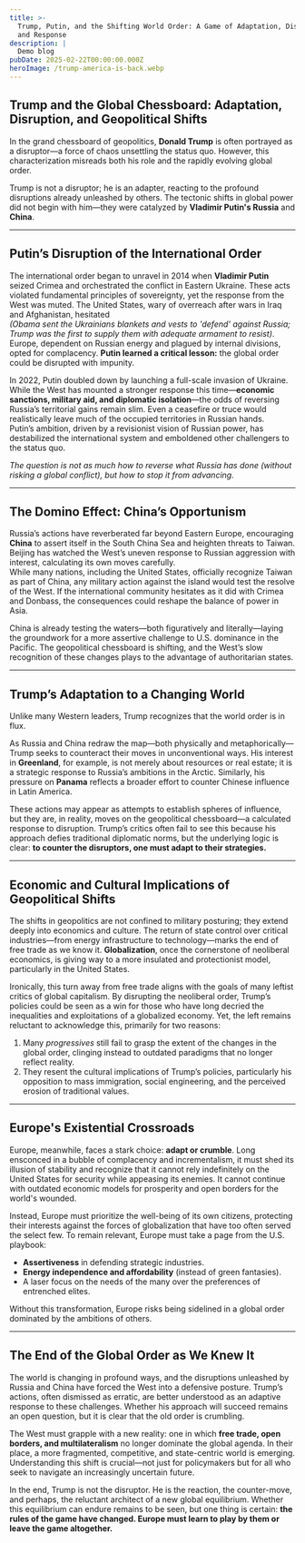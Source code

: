 ```yaml
---
title: >-
  Trump, Putin, and the Shifting World Order: A Game of Adaptation, Disruption,
  and Response
description: |
  Demo blog
pubDate: 2025-02-22T00:00:00.000Z
heroImage: /trump-america-is-back.webp
---
```


## Trump and the Global Chessboard: Adaptation, Disruption, and Geopolitical Shifts

In the grand chessboard of geopolitics, **Donald Trump** is often portrayed as a disruptor—a force of chaos unsettling the status quo. However, this characterization misreads both his role and the rapidly evolving global order.

Trump is not a disruptor; he is an adapter, reacting to the profound disruptions already unleashed by others. The tectonic shifts in global power did not begin with him—they were catalyzed by **Vladimir Putin's Russia** and **China**.

***

## Putin’s Disruption of the International Order

The international order began to unravel in 2014 when **Vladimir Putin** seized Crimea and orchestrated the conflict in Eastern Ukraine. These acts violated fundamental principles of sovereignty, yet the response from the West was muted. The United States, wary of overreach after wars in Iraq and Afghanistan, hesitated\
*(Obama sent the Ukrainians blankets and vests to 'defend' against Russia; Trump was the first to supply them with adequate armament to resist)*.\
Europe, dependent on Russian energy and plagued by internal divisions, opted for complacency. **Putin learned a critical lesson:** the global order could be disrupted with impunity.

In 2022, Putin doubled down by launching a full-scale invasion of Ukraine. While the West has mounted a stronger response this time—**economic sanctions, military aid, and diplomatic isolation**—the odds of reversing Russia’s territorial gains remain slim. Even a ceasefire or truce would realistically leave much of the occupied territories in Russian hands.\
Putin’s ambition, driven by a revisionist vision of Russian power, has destabilized the international system and emboldened other challengers to the status quo.

*The question is not as much how to reverse what Russia has done (without risking a global conflict), but how to stop it from advancing.*

***

## The Domino Effect: China’s Opportunism

Russia’s actions have reverberated far beyond Eastern Europe, encouraging **China** to assert itself in the South China Sea and heighten threats to Taiwan. Beijing has watched the West’s uneven response to Russian aggression with interest, calculating its own moves carefully.\
While many nations, including the United States, officially recognize Taiwan as part of China, any military action against the island would test the resolve of the West. If the international community hesitates as it did with Crimea and Donbass, the consequences could reshape the balance of power in Asia.

China is already testing the waters—both figuratively and literally—laying the groundwork for a more assertive challenge to U.S. dominance in the Pacific. The geopolitical chessboard is shifting, and the West’s slow recognition of these changes plays to the advantage of authoritarian states.

***

## Trump’s Adaptation to a Changing World

Unlike many Western leaders, Trump recognizes that the world order is in flux.

As Russia and China redraw the map—both physically and metaphorically—Trump seeks to counteract their moves in unconventional ways. His interest in **Greenland**, for example, is not merely about resources or real estate; it is a strategic response to Russia’s ambitions in the Arctic. Similarly, his pressure on **Panama** reflects a broader effort to counter Chinese influence in Latin America.

These actions may appear as attempts to establish spheres of influence, but they are, in reality, moves on the geopolitical chessboard—a calculated response to disruption. Trump’s critics often fail to see this because his approach defies traditional diplomatic norms, but the underlying logic is clear: **to counter the disruptors, one must adapt to their strategies.**

***

## Economic and Cultural Implications of Geopolitical Shifts

The shifts in geopolitics are not confined to military posturing; they extend deeply into economics and culture. The return of state control over critical industries—from energy infrastructure to technology—marks the end of free trade as we know it. **Globalization**, once the cornerstone of neoliberal economics, is giving way to a more insulated and protectionist model, particularly in the United States.

Ironically, this turn away from free trade aligns with the goals of many leftist critics of global capitalism. By disrupting the neoliberal order, Trump’s policies could be seen as a win for those who have long decried the inequalities and exploitations of a globalized economy. Yet, the left remains reluctant to acknowledge this, primarily for two reasons:

1. Many *progressives* still fail to grasp the extent of the changes in the global order, clinging instead to outdated paradigms that no longer reflect reality.
2. They resent the cultural implications of Trump’s policies, particularly his opposition to mass immigration, social engineering, and the perceived erosion of traditional values.

***

## Europe's Existential Crossroads

Europe, meanwhile, faces a stark choice: **adapt or crumble**. Long ensconced in a bubble of complacency and incrementalism, it must shed its illusion of stability and recognize that it cannot rely indefinitely on the United States for security while appeasing its enemies. It cannot continue with outdated economic models for prosperity and open borders for the world's wounded.

Instead, Europe must prioritize the well-being of its own citizens, protecting their interests against the forces of globalization that have too often served the select few. To remain relevant, Europe must take a page from the U.S. playbook:

* **Assertiveness** in defending strategic industries.
* **Energy independence and affordability** (instead of green fantasies).
* A laser focus on the needs of the many over the preferences of entrenched elites.

Without this transformation, Europe risks being sidelined in a global order dominated by the ambitions of others.

***

## The End of the Global Order as We Knew It

The world is changing in profound ways, and the disruptions unleashed by Russia and China have forced the West into a defensive posture. Trump’s actions, often dismissed as erratic, are better understood as an adaptive response to these challenges. Whether his approach will succeed remains an open question, but it is clear that the old order is crumbling.

The West must grapple with a new reality: one in which **free trade, open borders, and multilateralism** no longer dominate the global agenda. In their place, a more fragmented, competitive, and state-centric world is emerging. Understanding this shift is crucial—not just for policymakers but for all who seek to navigate an increasingly uncertain future.

In the end, Trump is not the disruptor. He is the reaction, the counter-move, and perhaps, the reluctant architect of a new global equilibrium. Whether this equilibrium can endure remains to be seen, but one thing is certain: **the rules of the game have changed. Europe must learn to play by them or leave the game altogether.**
